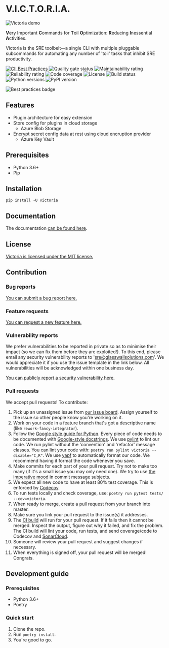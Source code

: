 # V.I.C.T.O.R.I.A.

![Victoria demo](https://raw.githubusercontent.com/glasswall-sre/victoria/master/img/victoria.gif)

**V**ery **I**mportant **C**ommands for **T**oil **O**ptimization: **R**educing **I**nessential **A**ctivities.

Victoria is the SRE toolbelt—a single CLI with multiple pluggable
subcommands for automating any number of 'toil' tasks that inhibit SRE
productivity.

[![CII Best Practices](https://bestpractices.coreinfrastructure.org/projects/4111/badge)](https://bestpractices.coreinfrastructure.org/projects/4111)
![Quality gate status](https://sonarcloud.io/api/project_badges/measure?project=victoria&metric=alert_status)
![Maintainability rating](https://sonarcloud.io/api/project_badges/measure?project=victoria&metric=sqale_rating)
![Reliability rating](https://sonarcloud.io/api/project_badges/measure?project=victoria&metric=reliability_rating)
![Code coverage](https://codecov.io/gh/glasswall-sre/victoria/branch/master/graph/badge.svg)
![License](https://img.shields.io/github/license/glasswall-sre/victoria)
![Build status](https://img.shields.io/github/workflow/status/glasswall-sre/victoria/CD)
![Python versions](https://img.shields.io/pypi/pyversions/victoria)
![PyPI version](https://img.shields.io/pypi/v/victoria)


![Best practices badge](https://raw.githubusercontent.com/glasswall-sre/victoria/master/img/cii-badge.png)

## Features
- Plugin architecture for easy extension
- Store config for plugins in cloud storage
  - Azure Blob Storage
- Encrypt secret config data at rest using cloud encruption provider
  - Azure Key Vault

## Prerequisites
- Python 3.6+
- Pip

## Installation
```terminal
pip install -U victoria
```

## Documentation
The documentation [can be found here](https://sre.glasswallsolutions.com/victoria/index.html).

## License
[Victoria is licensed under the MIT license.](https://github.com/glasswall-sre/victoria/blob/master/LICENSE)

## Contribution

### Bug reports
[You can submit a bug report here.](https://github.com/glasswall-sre/victoria/issues/new?assignees=&labels=bug&template=bug_report.md&title=%5BBUG%5D+%7BDescription+of+issue%7D)

### Feature requests
[You can request a new feature here.](https://github.com/glasswall-sre/victoria/issues/new?assignees=&labels=enhancement&template=feature_request.md&title=%5BREQUEST%5D)

### Vulnerability reports
We prefer vulnerabilities to be reported in private so as to minimise their
impact (so we can fix them before they are exploited!). To this end, please
email any security vulnerability reports to '[sre@glasswallsolutions.com](mailto://sre@glasswallsolutions.com)'.
We would appreciate it if you use the issue template in the link below.
All vulnerabilities will be acknowledged within one business day.

[You can publicly report a security vulnerability here.](https://github.com/glasswall-sre/victoria/issues/new?assignees=&labels=Incident%2C+bug&template=vulnerability-report.md&title=%5BVULNERABILITY%5D)

### Pull requests
We accept pull requests! To contribute: 

1. Pick up an unassigned issue from [our issue board](https://github.com/glasswall-sre/victoria/issues).
   Assign yourself to the issue so other people know you're working on it.
2. Work on your code in a feature branch that's got a descriptive name (like `rework-fancy-integrator`).
3. Follow the [Google style guide for Python](http://google.github.io/styleguide/pyguide.html).
   Every piece of code needs to be documented with [Google-style docstrings](https://sphinxcontrib-napoleon.readthedocs.io/en/latest/example_google.html).
   We use [pylint](https://pypi.org/project/pylint/) to lint our code.
   We run pylint without the 'convention' and 'refactor' message classes.
   You can lint your code with: `poetry run pylint victoria --disable="C,R"`.
   We use [yapf](https://github.com/google/yapf) to automatically format our code. We recommend having it
   format the code whenever you save.
4. Make commits for each part of your pull request. Try not to make too many (if it's a small issue you may only need one).
   We try to use [the imperative mood](https://chris.beams.io/posts/git-commit/#imperative)
   in commit message subjects.
5. We expect all new code to have at least 80% test coverage. This is enforced by [Codecov](https://codecov.io/gh/glasswall-sre/victoria).
6. To run tests locally and check coverage, use: `poetry run pytest tests/ --cov=victoria`.
7. When ready to merge, create a pull request from your branch into master.
8. Make sure you link your pull request to the issue(s) it addresses.
9. The [CI build](https://github.com/glasswall-sre/victoria/actions?query=workflow%3ACI) will run 
   for your pull request. If it fails then it cannot be merged. Inspect the output, figure
   out why it failed, and fix the problem.
   The CI build will lint your code, run tests, and send coverage/code to Codecov
   and [SonarCloud](https://sonarcloud.io/dashboard?id=victoria). 
11. Someone will review your pull request and suggest changes if necessary.
12. When everything is signed off, your pull request will be merged! Congrats.

## Development guide

### Prerequisites
- Python 3.6+
- Poetry

### Quick start
1. Clone the repo.
2. Run `poetry install`.
3. You're good to go.

